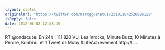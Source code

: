 ```yaml
---
layout: status
originalUrl: 'https://twitter.com/marcgg/status/231011042526896128'
isReply: false
date: 2012-08-02 12:58:19
---
```


RT @ondacube: En 24h : 111 820 VU, Les Inrocks, Minute Buzz, 10 Minutes à Perdre, Konbini.. et 1 Tweet de Moby #LifeAchievement http://t ...
